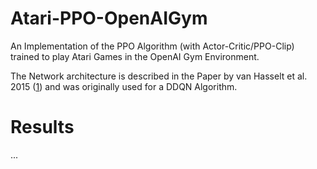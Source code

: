 # Atari-PPO-OpenAIGym

An Implementation of the PPO Algorithm (with Actor-Critic/PPO-Clip) trained to play Atari Games in the OpenAI Gym
Environment.

The Network architecture is described in the Paper by van Hasselt et al. 2015 ([1](https://arxiv.org/abs/1509.06461))
and was originally used for a DDQN Algorithm.

# Results

...